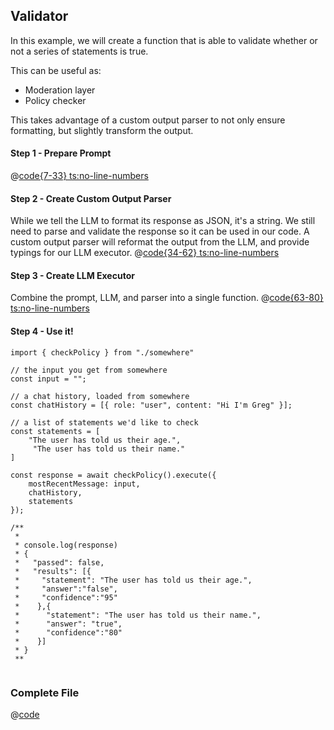 ## Validator 

In this example, we will create a function that is able to validate whether or not a series of statements is true.

This can be useful as:
- Moderation layer
- Policy checker

This takes advantage of a custom output parser to not only ensure formatting, but slightly transform the output.

#### Step 1 - Prepare Prompt
@[code{7-33} ts:no-line-numbers](../../examples/Verify.ts)

#### Step 2 - Create Custom Output Parser
While we tell the LLM to format its response as JSON, it's a string. We still need to parse and validate the response so it can be used in our code. A custom output parser will reformat the output from the LLM, and provide typings for our LLM executor.
@[code{34-62} ts:no-line-numbers](../../examples/Verify.ts)

#### Step 3 - Create LLM Executor
Combine the prompt, LLM, and parser into a single function.
@[code{63-80} ts:no-line-numbers](../../examples/Verify.ts)


#### Step 4 - Use it!


```typescript:no-line-numbers
import { checkPolicy } from "./somewhere"

// the input you get from somewhere
const input = "";

// a chat history, loaded from somewhere
const chatHistory = [{ role: "user", content: "Hi I'm Greg" }];

// a list of statements we'd like to check
const statements = [
    "The user has told us their age.",
     "The user has told us their name."
]

const response = await checkPolicy().execute({
    mostRecentMessage: input,
    chatHistory,
    statements
});

/**
 * 
 * console.log(response)
 * {
 *   "passed": false,
 *   "results": [{
 *     "statement": "The user has told us their age.",
 *     "answer":"false",
 *     "confidence":"95"
 *    },{
 *      "statement": "The user has told us their name.",
 *      "answer": "true",
 *      "confidence":"80"
 *    }]
 * }
 ** 
```

```typescript

```
### Complete File
@[code](../../examples/Verify.ts)
